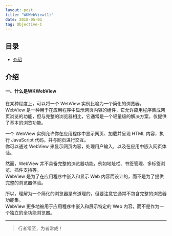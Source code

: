 ```yaml
---
layout: post
title: "WKWebView(1)"
date: 2018-05-01
tag: Objective-C
--- 
```



## 目录
* [介绍](#content1)


<!-- ************************************************ -->
## <a id="content1">介绍</a>

#### **一、什么是WKWebView**   

在某种程度上，可以将一个 WebView 实例比喻为一个简化的浏览器。   
WebView 是一种用于在应用程序中显示网页内容的组件，它允许应用程序集成网页浏览的功能，但与完整的浏览器相比，它通常是一个轻量级的解决方案，仅提供了基本的浏览功能。

一个 WebView 实例允许你在应用程序中显示网页、加载并呈现 HTML 内容，执行 JavaScript 代码，并与网页进行交互。    
你可以通过 WebView 来显示网页内容，处理用户输入，以及在应用中嵌入网页体验。     
    
然而，WebView 并不具备完整的浏览器功能，例如地址栏、书签管理、多标签浏览、插件支持等。    
WebView 是为了在应用程序中嵌入和显示 Web 内容而设计的，而不是为了提供完整的浏览器体验。     

所以，理解为一个简化的浏览器是有道理的，但要注意它通常不包含完整的浏览器功能集。     
WebView 更多地被用于应用程序中嵌入和展示特定的 Web 内容，而不是作为一个独立的全功能浏览器。










----------
>  行者常至，为者常成！




